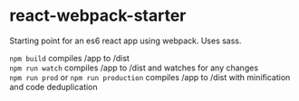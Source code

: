 # react-webpack-starter  
  
Starting point for an es6 react app using webpack. Uses sass.  
  
`npm build` compiles /app to /dist  
`npm run watch` compiles /app to /dist and watches for any changes  
`npm run prod` or `npm run production` compiles /app to /dist with minification and code deduplication
